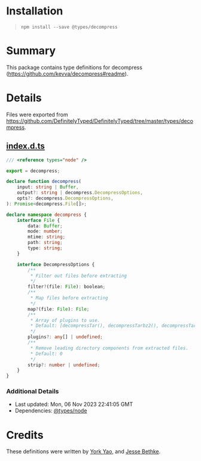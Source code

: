 # Installation
> `npm install --save @types/decompress`

# Summary
This package contains type definitions for decompress (https://github.com/kevva/decompress#readme).

# Details
Files were exported from https://github.com/DefinitelyTyped/DefinitelyTyped/tree/master/types/decompress.
## [index.d.ts](https://github.com/DefinitelyTyped/DefinitelyTyped/tree/master/types/decompress/index.d.ts)
````ts
/// <reference types="node" />

export = decompress;

declare function decompress(
    input: string | Buffer,
    output?: string | decompress.DecompressOptions,
    opts?: decompress.DecompressOptions,
): Promise<decompress.File[]>;

declare namespace decompress {
    interface File {
        data: Buffer;
        mode: number;
        mtime: string;
        path: string;
        type: string;
    }

    interface DecompressOptions {
        /**
         * Filter out files before extracting
         */
        filter?(file: File): boolean;
        /**
         * Map files before extracting
         */
        map?(file: File): File;
        /**
         * Array of plugins to use.
         * Default: [decompressTar(), decompressTarbz2(), decompressTargz(), decompressUnzip()]
         */
        plugins?: any[] | undefined;
        /**
         * Remove leading directory components from extracted files.
         * Default: 0
         */
        strip?: number | undefined;
    }
}

````

### Additional Details
 * Last updated: Mon, 06 Nov 2023 22:41:05 GMT
 * Dependencies: [@types/node](https://npmjs.com/package/@types/node)

# Credits
These definitions were written by [York Yao](https://github.com/plantain-00), and [Jesse Bethke](https://github.com/jbethke).
